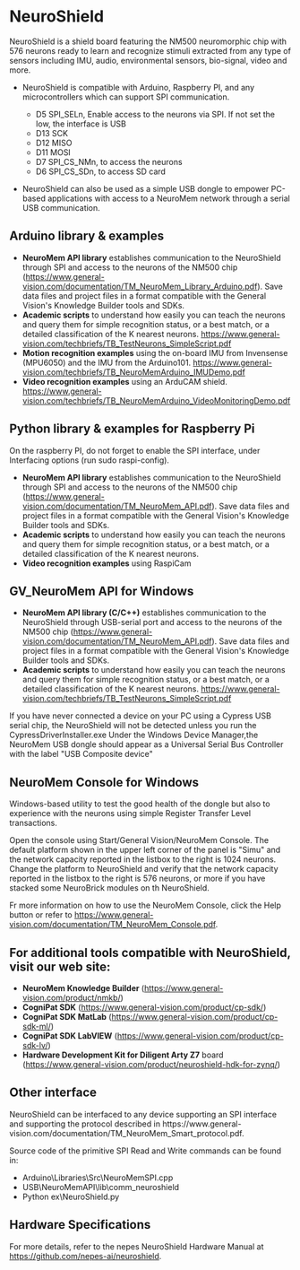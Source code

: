 # NeuroShield

NeuroShield is a shield board featuring the NM500 neuromorphic chip with
576 neurons ready to learn and recognize stimuli extracted from any type
of sensors including IMU, audio, environmental sensors, bio-signal, video
and more.

- NeuroShield is compatible with Arduino, Raspberry PI, and any microcontrollers which can support SPI
    communication.
    - D5	SPI_SELn, Enable access to the neurons via SPI. If not set the low, the interface is USB
    - D13	SCK
    - D12	MISO
    - D11	MOSI
    - D7	SPI_CS_NMn, to access the neurons
    - D6	SPI_CS_SDn, to access SD card

- NeuroShield can also be used as a simple USB dongle to empower PC-based applications with access to a NeuroMem network through a serial USB communication.


## Arduino library & examples

- **NeuroMem API library** establishes communication to the NeuroShield through SPI and access to the neurons of the NM500 chip (https://www.general-vision.com/documentation/TM_NeuroMem_Library_Arduino.pdf). Save data files and project files in a format compatible with the General Vision's Knowledge Builder tools and SDKs.
- **Academic scripts** to understand how easily you can teach the neurons and query them for simple recognition status, or a best match, or a detailed classification of the K nearest neurons. https://www.general-vision.com/techbriefs/TB_TestNeurons_SimpleScript.pdf
- **Motion recognition examples** using the on-board IMU from Invensense (MPU6050) and the IMU from the Arduino101. https://www.general-vision.com/techbriefs/TB_NeuroMemArduino_IMUDemo.pdf
- **Video recognition examples** using an ArduCAM shield. https://www.general-vision.com/techbriefs/TB_NeuroMemArduino_VideoMonitoringDemo.pdf


## Python library & examples for Raspberry Pi

On the raspberry PI, do not forget to enable the SPI interface, under Interfacing options (run sudo raspi-config).

- **NeuroMem API library** establishes communication to the NeuroShield through SPI and access to the neurons of the NM500 chip (https://www.general-vision.com/documentation/TM_NeuroMem_API.pdf). Save data files and project files in a format compatible with the General Vision's Knowledge Builder tools and SDKs.
- **Academic scripts** to understand how easily you can teach the neurons and query them for simple recognition status, or a best match, or a detailed classification of the K nearest neurons.
- **Video recognition examples** using RaspiCam


## GV_NeuroMem API for Windows
- **NeuroMem API library (C/C++)** establishes communication to the NeuroShield through USB-serial port and access to the neurons of the NM500 chip (https://www.general-vision.com/documentation/TM_NeuroMem_API.pdf). Save data files and project files in a format compatible with the General Vision's Knowledge Builder tools and SDKs.
- **Academic scripts** to understand how easily you can teach the neurons and query them for simple recognition status, or a best match, or a detailed classification of the K nearest neurons. https://www.general-vision.com/techbriefs/TB_TestNeurons_SimpleScript.pdf

If you have never connected a device on your PC using a Cypress USB serial chip, the NeuroShield will not be detected unless you run the CypressDriverInstaller.exe
Under the Windows Device Manager,the NeuroMem USB dongle should appear as a Universal Serial Bus Controller with the label "USB Composite device"


## NeuroMem Console for Windows
Windows-based utility to test the good health of the dongle but also to experience with the neurons using simple Register Transfer Level transactions.

Open the console using Start/General Vision/NeuroMem Console.
The default platform shown in the upper left corner of the panel is "Simu" and the network capacity reported in the listbox to the right is 1024 neurons.
Change the platform to NeuroShield and verify that the network capacity reported in the listbox to the right is 576 neurons, or more if you have stacked some NeuroBrick modules on th NeuroShield.

Fr more information on how to use the NeuroMem Console, click the Help button or refer to https://www.general-vision.com/documentation/TM_NeuroMem_Console.pdf.


## For additional tools compatible with NeuroShield, visit our web site:

- **NeuroMem Knowledge Builder** (https://www.general-vision.com/product/nmkb/)
- **CogniPat SDK** (https://www.general-vision.com/product/cp-sdk/)
- **CogniPat SDK MatLab** (https://www.general-vision.com/product/cp-sdk-ml/)
- **CogniPat SDK LabVIEW** (https://www.general-vision.com/product/cp-sdk-lv/)
- **Hardware Development Kit for Diligent Arty Z7** board (https://www.general-vision.com/product/neuroshield-hdk-for-zynq/)


## Other interface

NeuroShield can be interfaced to any device supporting an SPI interface and supporting the protocol
described in https://www.general-
vision.com/documentation/TM_NeuroMem_Smart_protocol.pdf.

Source code of the primitive SPI Read and Write commands can be found in:
- Arduino\Libraries\Src\NeuroMemSPI.cpp
- USB\NeuroMemAPI\lib\comm_neuroshield
- Python ex\NeuroShield.py


## Hardware Specifications

For more details, refer to the nepes NeuroShield Hardware Manual at https://github.com/nepes-ai/neuroshield.


